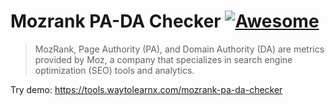# Mozrank PA-DA Checker [![Awesome](https://cdn.rawgit.com/sindresorhus/awesome/d7305f38d29fed78fa85652e3a63e154dd8e8829/media/badge.svg)](https://github.com/sindresorhus/awesome)

>MozRank, Page Authority (PA), and Domain Authority (DA) are metrics provided by Moz, a company that specializes in search engine optimization (SEO) tools and analytics.

Try demo: https://tools.waytolearnx.com/mozrank-pa-da-checker

